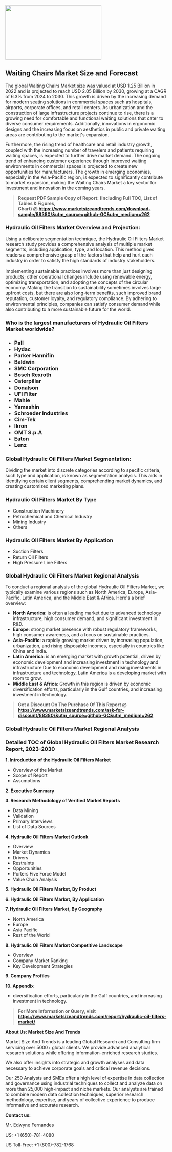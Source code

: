 <p><img class="alignnone size-medium wp-image-20088" src="https://ffe5etoiles.com/wp-content/uploads/2024/12/MST1-300x171.png" alt="" width="300" height="171" /></p><h2>Waiting Chairs Market Size and Forecast</h2><p>The global Waiting Chairs Market size was valued at USD 1.25 Billion in 2022 and is projected to reach USD 2.05 Billion by 2030, growing at a CAGR of 6.3% from 2024 to 2030. This growth is driven by the increasing demand for modern seating solutions in commercial spaces such as hospitals, airports, corporate offices, and retail centers. As urbanization and the construction of large infrastructure projects continue to rise, there is a growing need for comfortable and functional waiting solutions that cater to diverse consumer requirements. Additionally, innovations in ergonomic designs and the increasing focus on aesthetics in public and private waiting areas are contributing to the market's expansion.</p><p>Furthermore, the rising trend of healthcare and retail industry growth, coupled with the increasing number of travelers and patients requiring waiting spaces, is expected to further drive market demand. The ongoing trend of enhancing customer experience through improved waiting environments in commercial spaces is projected to create new opportunities for manufacturers. The growth in emerging economies, especially in the Asia-Pacific region, is expected to significantly contribute to market expansion, making the Waiting Chairs Market a key sector for investment and innovation in the coming years.</p></p><blockquote id="" class=""><strong>Request PDF Sample Copy of Report: (Including Full TOC, List of Tables &amp; Figures, Chart)&nbsp;@&nbsp;<strong><a href="https://www.marketsizeandtrends.com/download-sample/88380/&utm_source=github-GC&utm_medium=262" target="_blank">https://www.marketsizeandtrends.com/download-sample/88380/&utm_source=github-GC&utm_medium=262</a></strong></strong></blockquote><h3 id="" class="">Hydraulic Oil Filters Market&nbsp;Overview and Projection:</h3><p id="" class="">Using a deliberate segmentation technique, the Hydraulic Oil Filters Market research study provides a comprehensive analysis of multiple market segments, including application, type, and location. This method gives readers a comprehensive grasp of the factors that help and hurt each industry in order to satisfy the high standards of industry stakeholders. <br /> <br />Implementing sustainable practices involves more than just designing products; other operational changes include using renewable energy, optimizing transportation, and adopting the concepts of the circular economy. Making the transition to sustainability sometimes involves large upfront costs, but there are also long-term benefits, such improved brand reputation, customer loyalty, and regulatory compliance. By adhering to environmental principles, companies can satisfy consumer demand while also contributing to a more sustainable future for the world.</p><h3 id="" class="">Who is the largest manufacturers of&nbsp;Hydraulic Oil Filters Market worldwide?</h3><h3 class=""><p><ul><li>Pall </li><li> Hydac </li><li> Parker Hannifin </li><li> Baldwin </li><li> SMC Corporation </li><li> Bosch Rexroth </li><li> Caterpillar </li><li> Donalson </li><li> UFI Filter </li><li> Mahle </li><li> Yamashin </li><li> Schroeder Industries </li><li> Cim-Tek </li><li> Ikron </li><li> OMT S.p.A </li><li> Eaton </li><li> Lenz</li></ul></p></h3><h3 id="" class="">Global&nbsp;Hydraulic Oil Filters Market Segmentation:</h3><p id="" class="">Dividing the market into discrete categories according to specific criteria, such type and application, is known as segmentation analysis. This aids in identifying certain client segments, comprehending market dynamics, and creating customized marketing plans.</p><h3 id="" class="">Hydraulic Oil Filters Market&nbsp;By Type</h3><p><p><ul><li>Construction Machinery </li><li> Petrochemical and Chemical Industry </li><li> Mining Industry </li><li> Others</p></li></ul></p></p><h3 id="" class="">Hydraulic Oil Filters Market&nbsp;By Application</h3><p class=""><p><ul><li>Suction Filters </li><li> Return Oil Filters </li><li> High Pressure Line Filters</li></ul></p></p><h3 id="" class="">Global Hydraulic Oil Filters Market Regional Analysis</h3><p id="" class="">To conduct a regional analysis of the global Hydraulic Oil Filters Market, we typically examine various regions such as North America, Europe, Asia-Pacific, Latin America, and the Middle East &amp; Africa. Here's a brief overview:</p><ul><li><strong>North America</strong>: is often a leading market due to advanced technology infrastructure, high consumer demand, and significant investment in R&amp;D.</li><li><strong>Europe</strong>: strong market presence with robust regulatory frameworks, high consumer awareness, and a focus on sustainable practices.</li><li><strong>Asia-Pacific</strong>: a rapidly growing market driven by increasing population, urbanization, and rising disposable incomes, especially in countries like China and India.</li><li><strong>Latin America</strong>: is an emerging market with growth potential, driven by economic development and increasing investment in technology and infrastructure.Due to economic development and rising investments in infrastructure and technology, Latin America is a developing market with room to grow.</li><li><strong>Middle East &amp; Africa</strong>: Growth in this region is driven by economic diversification efforts, particularly in the Gulf countries, and increasing investment in technology.</li></ul><blockquote id="" class=""><strong>Get a Discount On The Purchase Of This Report @ <strong><a href="https://www.marketsizeandtrends.com/ask-for-discount/88380/&utm_source=github-GC&utm_medium=262" target="_blank">https://www.marketsizeandtrends.com/ask-for-discount/88380/&utm_source=github-GC&utm_medium=262</a></strong></strong></blockquote><h3 id="" class="">Global Hydraulic Oil Filters Market Regional Analysis</h3><h3 id="" class="">Detailed TOC of Global Hydraulic Oil Filters Market Research Report, 2023-2030</h3><p id="" class=""><strong>1. Introduction of the Hydraulic Oil Filters Market</strong></p><ul><li>Overview of the Market</li><li>Scope of Report</li><li>Assumptions</li></ul><p id="" class=""><strong>2. Executive Summary</strong></p><p id="" class=""><strong>3. Research Methodology of Verified Market Reports</strong></p><ul><li>Data Mining</li><li>Validation</li><li>Primary Interviews</li><li>List of Data Sources</li></ul><p id="" class=""><strong>4. Hydraulic Oil Filters Market Outlook</strong></p><ul><li>Overview</li><li>Market Dynamics</li><li>Drivers</li><li>Restraints</li><li>Opportunities</li><li>Porters Five Force Model</li><li>Value Chain Analysis</li></ul><p id="" class=""><strong>5. Hydraulic Oil Filters Market, By Product</strong></p><p id="" class=""><strong>6. Hydraulic Oil Filters Market, By Application</strong></p><p id="" class=""><strong>7. Hydraulic Oil Filters Market, By Geography</strong></p><ul><li>North America</li><li>Europe</li><li>Asia Pacific</li><li>Rest of the World</li></ul><p id="" class=""><strong>8. Hydraulic Oil Filters Market Competitive Landscape</strong></p><ul><li>Overview</li><li>Company Market Ranking</li><li>Key Development Strategies</li></ul><p id="" class=""><strong>9. Company Profiles</strong></p><p id="" class=""><strong>10. Appendix</strong></p><ul><li>diversification efforts, particularly in the Gulf countries, and increasing investment in technology.</li></ul><blockquote id="" class=""><strong>For More Information or Query, visit <strong><strong><a href="https://www.marketsizeandtrends.com/report/hydraulic-oil-filters-market/" target="_blank">https://www.marketsizeandtrends.com/report/hydraulic-oil-filters-market/</a></strong></strong></strong></blockquote><p id="" class=""><strong>About Us: Market Size And Trends</strong></p><p id="" class="">Market Size And Trends is a leading Global Research and Consulting firm servicing over 5000+ global clients. We provide advanced analytical research solutions while offering information-enriched research studies.</p><p id="" class="">We also offer insights into strategic and growth analyses and data necessary to achieve corporate goals and critical revenue decisions.</p><p id="" class="">Our 250 Analysts and SMEs offer a high level of expertise in data collection and governance using industrial techniques to collect and analyze data on more than 25,000 high-impact and niche markets. Our analysts are trained to combine modern data collection techniques, superior research methodology, expertise, and years of collective experience to produce informative and accurate research.</p><p id="" class=""><strong>Contact us:</strong></p><p id="" class="">Mr. Edwyne Fernandes</p><p id="" class="">US: +1 (650)-781-4080</p><p id="" class="">US Toll-Free: +1 (800)-782-1768</p>
